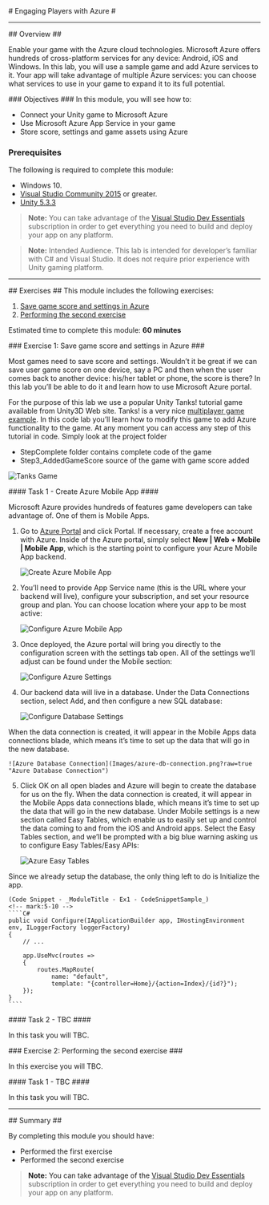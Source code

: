 ﻿<a name="HOLTop" />
# Engaging Players with Azure #

---

<a name="Overview" />
## Overview ##

Enable your game with the Azure cloud technologies. Microsoft Azure offers hundreds of cross-platform services for any device: Android, iOS and Windows. In this lab, you will use a sample game and add Azure services to it. Your app will take advantage of multiple Azure services: you can choose what services to use in your game to expand it to its full potential.

<a name="Objectives" />
### Objectives ###
In this module, you will see how to:

- Connect your Unity game to Microsoft Azure
- Use Microsoft Azure App Service in your game 
- Store score, settings and game assets using Azure

<a name="Prerequisites"></a>
### Prerequisites ###

The following is required to complete this module:

- Windows 10.
- [Visual Studio Community 2015][1] or greater.
- [Unity 5.3.3][2]

[1]: https://www.visualstudio.com/products/visual-studio-community-vs
[2]: http://www.unity3d.com

> **Note:** You can take advantage of the [Visual Studio Dev Essentials]( https://www.visualstudio.com/en-us/products/visual-studio-dev-essentials-vs.aspx) subscription in order to get everything you need to build and deploy your app on any platform.

> **Note:** Intended Audience. This lab is intended for developer’s familiar with C# and Visual Studio. It does not require prior experience with Unity gaming platform. 

---

<a name="Exercises" />
## Exercises ##
This module includes the following exercises:

1. [Save game score and settings in Azure](#Exercise1)
2. [Performing the second exercise](#Exercise2)

Estimated time to complete this module: **60 minutes**

<a name="Exercise1" />
### Exercise 1: Save game score and settings in Azure ###

Most games need to save score and settings. Wouldn’t it be great if we can save user game score on one device, say a PC and then when the user comes back to another device: his/her tablet or phone, the score is there? In this lab you’ll be able to do it and learn how to use Microsoft Azure portal.

For the purpose of this lab we use a popular Unity Tanks! tutorial game available from Unity3D Web site. Tanks! is a very nice [multiplayer game example](http://unity3d.com/learn/tutorials/projects/tanks-tutorial). In this code lab you’ll learn how to modify this game to add Azure functionality to the game. At any moment you can access any step of this tutorial in code. Simply look at the project folder

- StepComplete folder contains complete code of the game
- Step3_AddedGameScore source of the game with game score added
 
![Tanks Game](Images/tanks-game.png?raw=true "Tanks Game")

<a name="Ex1Task1" />
#### Task 1 - Create Azure Mobile App ####

Microsoft Azure provides hundreds of features game developers can take advantage of. One of them is Mobile Apps. 

1. Go to [Azure Portal](http://windowsazure.com) and click Portal. If necessary, create a free account with Azure. Inside of the Azure portal, simply select **New | Web + Mobile | Mobile App**, which is the starting point to configure your Azure Mobile App backend.

	![Create Azure Mobile App](Images/azure-create-mobile-app.png?raw=true "Create Azure Mobile App")

2. You’ll need to provide App Service name (this is the URL where your backend will live), configure your subscription, and set your resource group and plan. You can choose location where your app to be most active:

	![Configure Azure Mobile App](Images/azure-create-mobile-app-details.png?raw=true "Configure Azure Mobile App")
	
3. Once deployed, the Azure portal will bring you directly to the configuration screen with the settings tab open. All of the settings we’ll adjust can be found under the Mobile section:

	![Configure Azure Settings](Images/azure-settings.png?raw=true "Configure Azure Settings")
	
4. Our backend data will live in a database. Under the Data Connections section, select Add, and then configure a new SQL database:

	![Configure Database Settings](Images/azure-db.png?raw=true "Configure Azure Database")
	
When the data connection is created, it will appear in the Mobile Apps data connections blade, which means it’s time to set up the data that will go in the new database.

	![Azure Database Connection](Images/azure-db-connection.png?raw=true "Azure Database Connection")
	
5. Click OK on all open blades and Azure will begin to create the database for us on the fly. When the data connection is created, it will appear in the Mobile Apps data connections blade, which means it’s time to set up the data that will go in the new database. Under Mobile settings is a new section called Easy Tables, which enable us to easily set up and control the data coming to and from the iOS and Android apps. Select the Easy Tables section, and we’ll be prompted with a big blue warning asking us to configure Easy Tables/Easy APIs:
 
	![Azure Easy Tables](Images/azure-easy-tables.png?raw=true "Azure Easy Tables")

Since we already setup the database, the only thing left to do is Initialize the app.

		
	(Code Snippet - _ModuleTitle - Ex1 - CodeSnippetSample_)
	<!-- mark:5-10 -->
	````C#
    public void Configure(IApplicationBuilder app, IHostingEnvironment env, ILoggerFactory loggerFactory)
    {
        // ...

        app.UseMvc(routes =>
        {
            routes.MapRoute(
                name: "default",
                template: "{controller=Home}/{action=Index}/{id?}");
        });
    }
	````

<a name="Ex1Task2" />
#### Task 2 - TBC ####

In this task you will TBC.

<a name="Exercise2" />
### Exercise 2: Performing the second exercise ###

In this exercise you will TBC.

<a name="Ex2Task1" />
#### Task 1 - TBC ####

In this task you will TBC.

---

<a name="Summary" />
## Summary ##

By completing this module you should have:

- Performed the first exercise
- Performed the second exercise

> **Note:** You can take advantage of the [Visual Studio Dev Essentials]( https://www.visualstudio.com/en-us/products/visual-studio-dev-essentials-vs.aspx) subscription in order to get everything you need to build and deploy your app on any platform.
